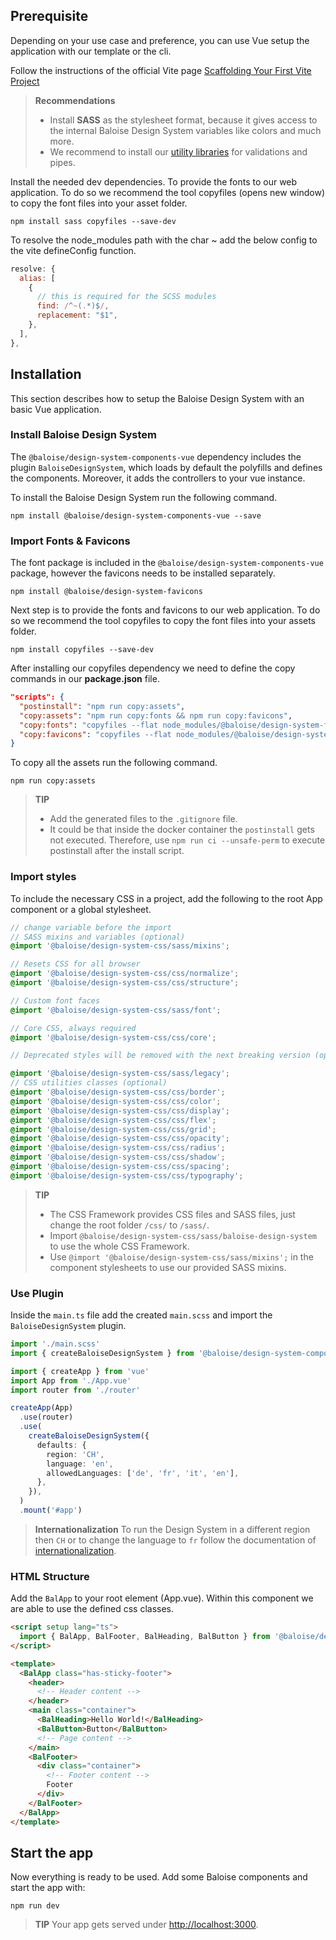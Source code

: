 ## Prerequisite

Depending on your use case and preference, you can use Vue setup the application with our template or the cli.

Follow the instructions of the official Vite page [Scaffolding Your First Vite Project](https://vitejs.dev/guide/)

> **Recommendations**
>
> - Install **SASS** as the stylesheet format, because it gives access to the internal Baloise Design System variables like colors and much more.
> - We recommend to install our [utility libraries](https://github.com/baloise/web-app-utils) for validations and pipes.

Install the needed dev dependencies.
To provide the fonts to our web application. To do so we recommend the tool copyfiles (opens new window) to copy the font files into your asset folder.

```
npm install sass copyfiles --save-dev
```

To resolve the node_modules path with the char ~ add the below config to the vite defineConfig function.

```javascript
resolve: {
  alias: [
    {
      // this is required for the SCSS modules
      find: /^~(.*)$/,
      replacement: "$1",
    },
  ],
},
```

## Installation

This section describes how to setup the Baloise Design System with an basic Vue application.

### Install Baloise Design System

The `@baloise/design-system-components-vue` dependency includes the plugin `BaloiseDesignSystem`, which loads by default the polyfills and defines the components.
Moreover, it adds the controllers to your vue instance.

To install the Baloise Design System run the following command.

```
npm install @baloise/design-system-components-vue --save
```

### Import Fonts & Favicons

The font package is included in the `@baloise/design-system-components-vue` package, however the favicons needs to be installed separately.

```
npm install @baloise/design-system-favicons
```

Next step is to provide the fonts and favicons to our web application.
To do so we recommend the tool copyfiles to copy the font files into your assets folder.

```
npm install copyfiles --save-dev
```

After installing our copyfiles dependency we need to define the copy commands in our **package.json** file.

```json
"scripts": {
  "postinstall": "npm run copy:assets",
  "copy:assets": "npm run copy:fonts && npm run copy:favicons",
  "copy:fonts": "copyfiles --flat node_modules/@baloise/design-system-fonts/lib/* public/assets/fonts",
  "copy:favicons": "copyfiles --flat node_modules/@baloise/design-system-favicons/icons/primary/* public/assets/favicons"
}
```

To copy all the assets run the following command.

```
npm run copy:assets
```

> **TIP**
>
> - Add the generated files to the `.gitignore` file.
> - It could be that inside the docker container the `postinstall` gets not executed. Therefore, use `npm run ci --unsafe-perm` to execute postinstall after the install script.

### Import styles

To include the necessary CSS in a project, add the following to the root App component or a global stylesheet.

```scss
// change variable before the import
// SASS mixins and variables (optional)
@import '@baloise/design-system-css/sass/mixins';

// Resets CSS for all browser
@import '@baloise/design-system-css/css/normalize';
@import '@baloise/design-system-css/css/structure';

// Custom font faces
@import '@baloise/design-system-css/sass/font';

// Core CSS, always required
@import '@baloise/design-system-css/css/core';

// Deprecated styles will be removed with the next breaking version (optional)

@import '@baloise/design-system-css/sass/legacy';
// CSS utilities classes (optional)
@import '@baloise/design-system-css/css/border';
@import '@baloise/design-system-css/css/color';
@import '@baloise/design-system-css/css/display';
@import '@baloise/design-system-css/css/flex';
@import '@baloise/design-system-css/css/grid';
@import '@baloise/design-system-css/css/opacity';
@import '@baloise/design-system-css/css/radius';
@import '@baloise/design-system-css/css/shadow';
@import '@baloise/design-system-css/css/spacing';
@import '@baloise/design-system-css/css/typography';
```

> **TIP**
>
> - The CSS Framework provides CSS files and SASS files, just change the root folder `/css/` to `/sass/`.
> - Import `@baloise/design-system-css/sass/baloise-design-system` to use the whole CSS Framework.
> - Use `@import '@baloise/design-system-css/sass/mixins';` in the component stylesheets to use our provided SASS mixins.

### Use Plugin

Inside the `main.ts` file add the created `main.scss` and import the `BaloiseDesignSystem` plugin.

```typescript
import './main.scss'
import { createBaloiseDesignSystem } from '@baloise/design-system-components-vue'

import { createApp } from 'vue'
import App from './App.vue'
import router from './router'

createApp(App)
  .use(router)
  .use(
    createBaloiseDesignSystem({
      defaults: {
        region: 'CH',
        language: 'en',
        allowedLanguages: ['de', 'fr', 'it', 'en'],
      },
    }),
  )
  .mount('#app')
```

> **Internationalization** To run the Design System in a different region then `CH` or to change the language to `fr` follow the documentation of [internationalization](?path=/docs/development-internationalization--page).

### HTML Structure

Add the `BalApp` to your root element (App.vue). Within this component we are able to use the defined css classes.

```html
<script setup lang="ts">
  import { BalApp, BalFooter, BalHeading, BalButton } from '@baloise/design-system-components-vue'
</script>

<template>
  <BalApp class="has-sticky-footer">
    <header>
      <!-- Header content -->
    </header>
    <main class="container">
      <BalHeading>Hello World!</BalHeading>
      <BalButton>Button</BalButton>
      <!-- Page content -->
    </main>
    <BalFooter>
      <div class="container">
        <!-- Footer content -->
        Footer
      </div>
    </BalFooter>
  </BalApp>
</template>
```

<!-- #### Improve initial page load

The browser needs some time to load the web-components, because of that when the page is loaded we see some unfinished layout.
To avoid that set the below style tag into your head of the `index.html`. This will hide the app content until the web-components are ready.

```html
<style>
  .bal-body {
    visibility: hidden;
  }
</style>
```

Next set the class `.bal-body` to your app container. In the most cases it is the body element of your `index.html`. -->

## Start the app

Now everything is ready to be used. Add some Baloise components and start the app with:

```
npm run dev
```

> **TIP**
> Your app gets served under [http://localhost:3000](http://localhost:3000).
